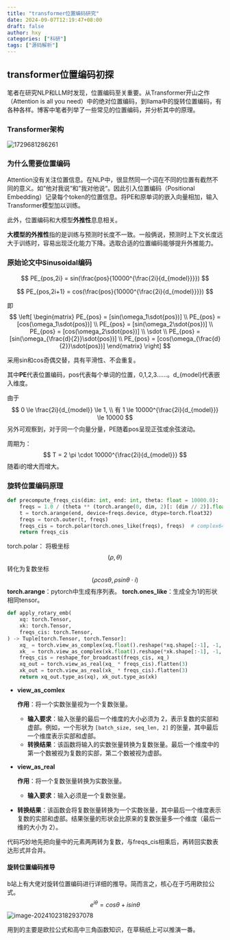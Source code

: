 ```yaml
---
title: "transformer位置编码研究"
date: 2024-09-07T12:19:47+08:00
draft: false
author: hxy
categories: ["科研"]
tags: ["源码解析"]
---
```


## transformer位置编码初探

笔者在研究NLP和LLM时发现，位置编码至关重要。从Transformer开山之作（Attention is all you need）中的绝对位置编码，到llama中的旋转位置编码，有各种各样。博客中笔者列举了一些常见的位置编码，并分析其中的原理。

### Transformer架构

![1729681286261](https://media.tidechoir.cn/image/1729681286261.jpg)

### 为什么需要位置编码

Attention没有关注位置信息。在NLP中，很显然同一个词在不同的位置有截然不同的意义。如”他对我说“和”我对他说“。因此引入位置编码（Positional Embedding）记录每个token的位置信息。将PE和原单词的嵌入向量相加，输入Transformer模型加以训练。

此外，位置编码和大模型**外推性**息息相关。

**大模型的外推性**指的是训练与预测时长度不一致。一般俩说，预测时上下文长度远大于训练时，容易出现泛化能力下降。选取合适的位置编码能够提升外推能力。

### 原始论文中Sinusoidal编码

$$
PE_{pos,2i} = sin(\frac{pos}{10000^{\frac{2i}{d_{model}}}})
$$

$$
PE_{pos,2i+1} = cos(\frac{pos}{10000^{\frac{2i}{d_{model}}}})
$$

即
$$
\left[ \begin{matrix}
PE_{pos} = [sin(\omega_1\sdot{pos})] \\
PE_{pos} = [cos(\omega_1\sdot{pos})] \\
PE_{pos} = [sin(\omega_2\sdot{pos})] \\
PE_{pos} = [cos(\omega_2\sdot{pos})] \\
\sdot \\
PE_{pos} = [sin(\omega_{\frac{d}{2}}\sdot{pos})] \\
PE_{pos} = [cos(\omega_{\frac{d}{2}}\sdot{pos})]
\end{matrix} \right]
$$

采用sin和cos奇偶交替，具有平滑性、不会重复。

其中**PE**代表位置编码，pos代表每个单词的位置，0,1,2,3……。d_{model}代表嵌入维度。

由于 
$$
0 \le \frac{2i}{d_{model}} \le 1, \\
有 1 \le 10000^{\frac{2i}{d_{model}}} \le 10000
$$
另外可观察到，对于同一个向量分量，PE随着pos呈现正弦或余弦波动。

周期为：
$$
T = 2 \pi \cdot 10000^{\frac{2i}{d_{model}}}
$$
随着i的增大而增大。

### 旋转位置编码原理

```python
def precompute_freqs_cis(dim: int, end: int, theta: float = 10000.0):
    freqs = 1.0 / (theta ** (torch.arange(0, dim, 2)[: (dim // 2)].float() / dim))
    t = torch.arange(end, device=freqs.device, dtype=torch.float32)
    freqs = torch.outer(t, freqs)
    freqs_cis = torch.polar(torch.ones_like(freqs), freqs)  # complex64
    return freqs_cis
```

torch.polar： 将极坐标
$$
(\rho, \theta)
$$
转化为复数坐标
$$
(\rho cos\theta, \rho sin\theta \cdot i)
$$
**torch.arange**：pytorch中生成有序列表。
**torch.ones_like**：生成全为1的形状相同tensor。

```python
def apply_rotary_emb(
    xq: torch.Tensor,
    xk: torch.Tensor,
    freqs_cis: torch.Tensor,
) -> Tuple[torch.Tensor, torch.Tensor]:
    xq_ = torch.view_as_complex(xq.float().reshape(*xq.shape[:-1], -1, 2))
    xk_ = torch.view_as_complex(xk.float().reshape(*xk.shape[:-1], -1, 2))
    freqs_cis = reshape_for_broadcast(freqs_cis, xq_)
    xq_out = torch.view_as_real(xq_ * freqs_cis).flatten(3)
    xk_out = torch.view_as_real(xk_ * freqs_cis).flatten(3)
    return xq_out.type_as(xq), xk_out.type_as(xk)
```

- **view_as_comlex**

  **作用**：将一个实数张量视为一个复数张量。

  - **输入要求**：输入张量的最后一个维度的大小必须为 2，表示复数的实部和虚部。例如，一个形状为 `[batch_size, seq_len, 2]` 的张量，其中最后一个维度表示实部和虚部。
  - **转换结果**：该函数将输入的实数张量转换为复数张量。最后一个维度中的第一个数被视为复数的实部，第二个数被视为虚部。

- **view_as_real**

  **作用**：将一个复数张量转换为实数张量。

  - **输入要求**：输入必须是一个复数张量。
- **转换结果**：该函数会将复数张量转换为一个实数张量，其中最后一个维度表示复数的实部和虚部。结果张量的形状会比原来的复数张量多一个维度（最后一维的大小为 2）。

代码巧妙地先把向量中的元素两两转为复数，与freqs_cis相乘后，再转回实数表达形式并合并。

#### 旋转位置编码推导

b站上有大佬对旋转位置编码进行详细的推导。简而言之，核心在于巧用欧拉公式。
$$
e^{i\theta} = cos\theta+isin\theta
$$
![image-20241023182937078](https://media.tidechoir.cn/image/image-20241023182937078.png)

用到的主要是欧拉公式和高中三角函数知识，在草稿纸上可以推演一番。
